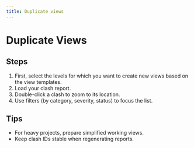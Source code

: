 ```yaml
---
title: Duplicate views
---
```


# Duplicate Views

## Steps
1. First, select the levels for which you want to create new views based on the view templates.
2. Load your clash report.
3. Double-click a clash to zoom to its location.
4. Use filters (by category, severity, status) to focus the list.

## Tips
- For heavy projects, prepare simplified working views.
- Keep clash IDs stable when regenerating reports.

